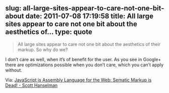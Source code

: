 slug: all-large-sites-appear-to-care-not-one-bit-about
date: 2011-07-08 17:19:58
title: All large sites appear to care not one bit about the aesthetics of...
type: quote
---

> All large sites appear to care not one bit about the aesthetics of their markup. So why do we?

I don’t care as well, when it’s of benefit for the user. As you see in Google+ there are optimizations possible when you don’t care, which you can’t apply without.

 Via: [JavaScript is Assembly Language for the Web: Sematic Markup is Dead! - Scott Hanselman](http://www.hanselman.com/blog/JavaScriptIsAssemblyLanguageForTheWebSematicMarkupIsDeadCleanVsMachinecodedHTML.aspx)
